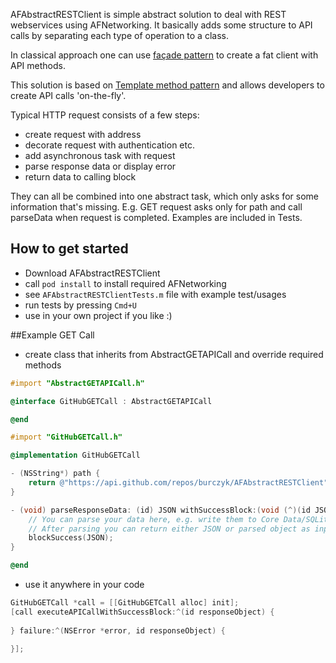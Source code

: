 AFAbstractRESTClient is simple abstract solution to deal with REST webservices using AFNetworking.
It basically adds some structure to API calls by separating each type of operation to a class.

In classical approach one can use [façade pattern](http://en.wikipedia.org/wiki/Facade_pattern) to create a fat client with API methods.

This solution is based on [Template method pattern](http://en.wikipedia.org/wiki/Template_method_pattern) and allows developers to create API calls 'on-the-fly'. 

Typical HTTP request consists of a few steps:
* create request with address
* decorate request with authentication etc.
* add asynchronous task with request
* parse response data or display error
* return data to calling block

They can all be combined into one abstract task, which only asks for some information that's missing.
E.g. GET request asks only for path and call parseData when request is completed.
Examples are included in Tests.

## How to get started
- Download AFAbstractRESTClient
- call `pod install` to install required AFNetworking
- see `AFAbstractRESTClientTests.m` file with example test/usages
- run tests by pressing `Cmd+U`
- use in your own project if you like :)

##Example GET Call
* create class that inherits from AbstractGETAPICall and override required methods
``` objective-c
#import "AbstractGETAPICall.h"

@interface GitHubGETCall : AbstractGETAPICall

@end
```
``` objective-c
#import "GitHubGETCall.h"

@implementation GitHubGETCall

- (NSString*) path {
    return @"https://api.github.com/repos/burczyk/AFAbstractRESTClient";
}

- (void) parseResponseData: (id) JSON withSuccessBlock:(void (^)(id JSON)) blockSuccess {
    // You can parse your data here, e.g. write them to Core Data/SQLite or create your own model.
    // After parsing you can return either JSON or parsed object as input for block is (id)
    blockSuccess(JSON);
}

@end
```

* use it anywhere in your code 
``` objective-c
GitHubGETCall *call = [[GitHubGETCall alloc] init];
[call executeAPICallWithSuccessBlock:^(id responseObject) {
	
} failure:^(NSError *error, id responseObject) {
    
}];
```
